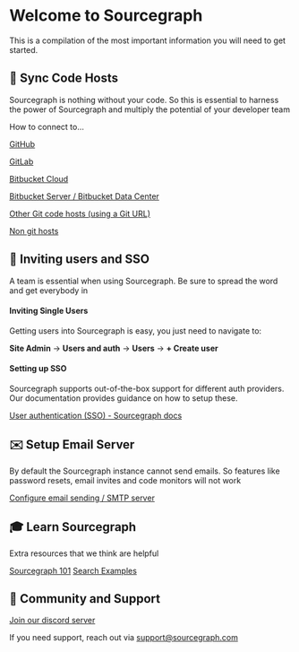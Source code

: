 # Welcome to Sourcegraph
This is a compilation of the most important information you will need to get started.


## 🔄 Sync Code Hosts

Sourcegraph is nothing without your code. So this is essential to harness the power of Sourcegraph and multiply the potential of your developer team

How to connect to…

[GitHub](https://docs.sourcegraph.com/admin/external_service/github)

[GitLab](https://docs.sourcegraph.com/admin/external_service/gitlab)

[Bitbucket Cloud](https://docs.sourcegraph.com/admin/external_service/bitbucket_cloud)

[Bitbucket Server / Bitbucket Data Center](https://docs.sourcegraph.com/admin/external_service/bitbucket_server)

[Other Git code hosts (using a Git URL)](https://docs.sourcegraph.com/admin/external_service/other)

[Non git hosts](https://docs.sourcegraph.com/admin/external_service)



## 👥 Inviting users and SSO
A team is essential when using Sourcegraph. Be sure to spread the word and get everybody in

#### Inviting Single Users
Getting users into Sourcegraph is easy, you just need to navigate to:

**Site Admin** → **Users and auth** → **Users** → **+ Create user**


#### Setting up SSO
Sourcegraph supports out-of-the-box support for different auth providers. Our documentation provides guidance on how to setup these.

[User authentication (SSO) - Sourcegraph docs](https://docs.sourcegraph.com/admin/auth)


## ✉️ Setup Email Server
By default the Sourcegraph instance cannot send emails. So features like password resets, email invites and code monitors will not work

[Configure email sending / SMTP server](https://docs.sourcegraph.com/admin/config/email)


## 🎓 Learn Sourcegraph
Extra resources that we think are helpful

[Sourcegraph 101](https://docs.sourcegraph.com/getting-started)
[Search Examples](https://docs.sourcegraph.com/code_search/tutorials/examples)


## 💬 Community and Support
[Join our discord server](https://discord.gg/79wK8p2DBq)

If you need support, reach out via support@sourcegraph.com
